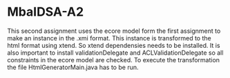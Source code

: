 # MbaIDSA-A2

This second assignment uses the ecore model form the first assignment to make an instance in the .xmi format. This instance is transformed to the html format using xtend. So xtend dependensies needs to be installed. It is also important to install validationDelegate and ACLValidationDelegate so all constraints in the ecore model are checked.
To execute the transformation the file HtmlGeneratorMain.java has to be run. 
